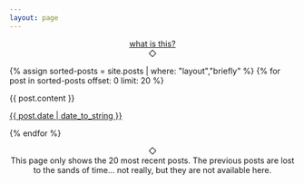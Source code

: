```yaml
---
layout: page
---
```

<p align="center">
  <a href="http://theonlysiteever.com/microblog/">what is this?</a>
  <br />
  &#x25c7;
</p>

{% assign sorted-posts = site.posts | where: "layout","briefly" %}
{% for post in sorted-posts offset: 0 limit: 20 %}

<article class="post">

{{ post.content }}

<a href="{{ site.baseurl }}{{ post.url }}">
    <time datetime="{{ post.date | date_to_xmlschema }}" class="post-date">{{ post.date | date_to_string }}</time>
</a>


</article>

{% endfor %}

<p align="center">
   &#x25c7;
   <br />
   This page only shows the 20 most recent posts. The previous posts are lost to the sands of time... not really, but they are not available here.
</p>
